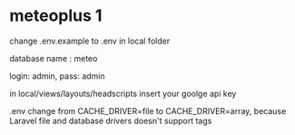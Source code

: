 <h1> meteoplus 1</h1>
change .env.example to .env in local folder
<p> database name : meteo
<p> login: admin, pass: admin
<p> in local/views/layouts/headscripts insert your goolge api key
<p> .env change from CACHE_DRIVER=file to CACHE_DRIVER=array, because Laravel file and database drivers doesn't support tags

